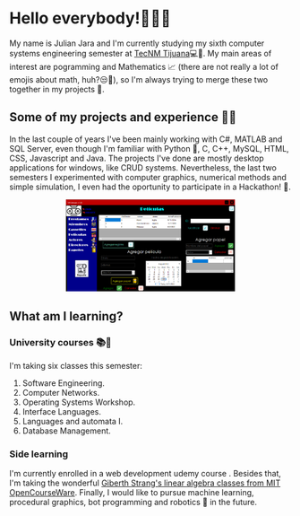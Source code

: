 # Hello everybody!👋👋✨

My name is Julian Jara and I'm currently studying my sixth computer systems engineering semester at [TecNM Tijuana](https://www.tijuana.tecnm.mx/)💻👀. My main areas of interest are pogramming and Mathematics 📈 (there are not really a lot of emojis about math, huh?😒😤), so I'm always trying to merge these two together in my projects 🙌.

## Some of my projects and experience 🐱‍💻
In the last couple of years I've been mainly working with C#, MATLAB and SQL Server, even though I'm familiar with Python 🐍, C, C++, MySQL, HTML, CSS, Javascript and Java. The projects I've done are mostly desktop applications for windows, like CRUD systems. Nevertheless, the last two semesters I experimented with computer graphics, numerical methods and simple simulation, I even had the oportunity to participate in a Hackathon! 🎉.   

<p align="center">
  <img src="VMS.png" width=60% height=60%>
</p>

## What am I learning?

### University courses 📚📓

I'm taking six classes this semester:
1. Software Engineering.
2. Computer Networks.
3. Operating Systems Workshop.
4. Interface Languages.
5. Languages and automata I.
6. Database Management.

### Side learning
I'm currently enrolled in a web development udemy course . Besides that, I'm taking the wonderful [Giberth Strang's linear algebra classes from MIT OpenCourseWare](https://www.youtube.com/watch?v=ZK3O402wf1c&list=PL49CF3715CB9EF31D&index=1).
Finally, I would like to pursue machine learning, procedural graphics, bot programming and robotics 🤖 in the future.

